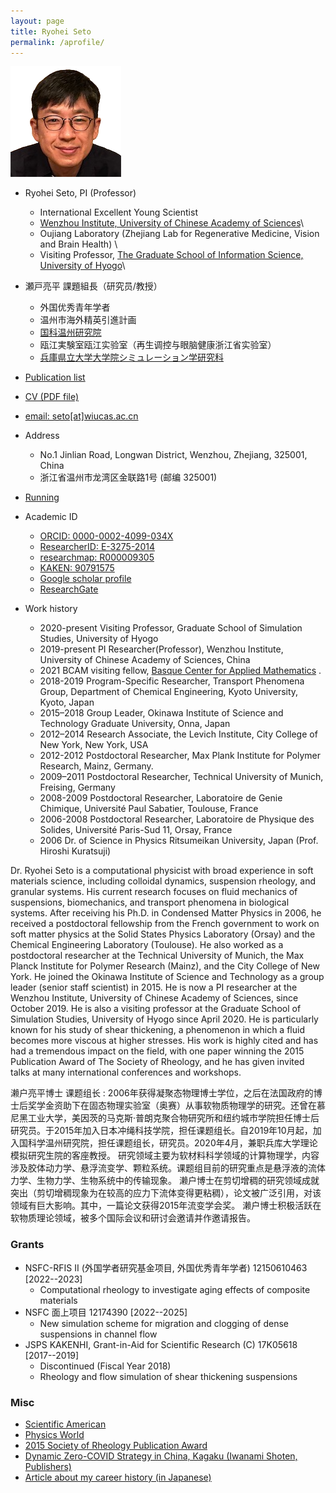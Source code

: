```yaml
---
layout: page
title: Ryohei Seto
permalink: /aprofile/
---
```


![Ryohei Seto](/assets/img/Seto2.png)

- Ryohei Seto, PI (Professor) 
  - International Excellent Young Scientist  
  - [Wenzhou Institute, University of Chinese Academy of Sciences](http://english.wiucas.ac.cn)\\
  - Oujiang Laboratory (Zhejiang Lab for Regenerative Medicine, Vision and Brain Health) \\
  - Visiting Professor, [The Graduate School of Information Science, University of Hyogo](http://www.simulation-studies.org)\\

- 瀬戸亮平 課題組長（研究员/教授）
  - 外国优秀青年学者 
  - 温州市海外精英引進計画 
  - [国科温州研究院](http://www.wiucas.ac.cn)
  - 瓯江実験室瓯江实验室（再生调控与眼脑健康浙江省实验室）
  -  [兵庫県立大学大学院シミュレーション学研究科](http://www.simulation-studies.org)
- [Publication list](4publications.md)
- [CV (PDF file)](https://ryseto.github.io/assets/pdf/CV_Seto.pdf)
- [email: seto[at]wiucas.ac.cn](mailto:seto@wiucas.ac.cn)
- Address 
  - No.1 Jinlian Road, Longwan District, Wenzhou, Zhejiang, 325001, China
  - 浙江省温州市龙湾区金联路1号 (邮编 325001)
- [Running](8running.md)
- Academic ID
  - [ORCID: 0000-0002-4099-034X](http://orcid.org/0000-0002-4099-034X)
  - [ResearcherID: E-3275-2014](http://www.researcherid.com/rid/E-3275-2014)
  - [researchmap: R000009305](https://researchmap.jp/ryseto)
  - [KAKEN: 90791575](https://nrid.nii.ac.jp/nrid/1000090791575/)
  - [Google scholar profile](https://scholar.google.co.jp/citations?hl=ja&user=0V-BankAAAAJ)
  - [ResearchGate](https://www.researchgate.net/profile/Ryohei_Seto)
- Work history
  - 2020-present Visiting Professor, Graduate School of Simulation Studies, University of Hyogo
  - 2019-present PI Researcher(Professor), Wenzhou Institute, University of Chinese Academy of Sciences, China
  - 2021 BCAM visiting fellow, [Basque Center for Applied Mathematics](http://www.bcamath.org/en/research/lines/CFDMS) .
  - 2018-2019 Program-Specific Researcher, Transport Phenomena Group, Department of Chemical Engineering, Kyoto University, Kyoto, Japan
  - 2015–2018 Group Leader, Okinawa Institute of Science and Technology Graduate University,
Onna, Japan
  - 2012–2014 Research Associate, the Levich Institute, City College of New York, New York, USA
  - 2012-2012 Postdoctoral Researcher, Max Plank Institute for Polymer Research, Mainz, Germany.  
  - 2009–2011 Postdoctoral Researcher, Technical University of Munich, Freising, Germany
  - 2008-2009 Postdoctoral Researcher, Laboratoire de Genie Chimique, Université Paul Sabatier, Toulouse, France
  - 2006-2008 Postdoctoral Researcher, Laboratoire de Physique des Solides, Université Paris-Sud 11,
Orsay, France
  - 2006      Dr. of Science in Physics  Ritsumeikan University, Japan (Prof. Hiroshi Kuratsuji)

Dr. Ryohei Seto is a computational physicist with broad experience in soft materials science, including colloidal dynamics, suspension rheology, and granular systems. His current research focuses on fluid mechanics of suspensions, biomechanics, and transport phenomena in biological systems. After receiving his Ph.D. in Condensed Matter Physics in 2006, he received a postdoctoral fellowship from the French government to work on soft matter physics at the Solid States Physics Laboratory (Orsay) and the Chemical Engineering Laboratory (Toulouse). He also worked as a postdoctoral researcher at the Technical University of Munich, the Max Planck Institute for Polymer Research (Mainz), and the City College of New York. He joined the Okinawa Institute of Science and Technology as a group leader (senior staff scientist) in 2015. He is now a PI researcher at the Wenzhou Institute, University of Chinese Academy of Sciences, since October 2019. He is also a visiting professor at the Graduate School of Simulation Studies, University of Hyogo since April 2020. He is particularly known for his study of shear thickening, a phenomenon in which a fluid becomes more viscous at higher stresses. His work is highly cited and has had a tremendous impact on the field, with one paper winning the 2015 Publication Award of The Society of Rheology, and he has given invited talks at many international conferences and workshops.

濑户亮平博士 课题组长 : 
2006年获得凝聚态物理博士学位，之后在法国政府的博士后奖学金资助下在固态物理实验室（奥赛）从事软物质物理学的研究。还曾在慕尼黑工业大学，美因茨的马克斯·普朗克聚合物研究所和纽约城市学院担任博士后研究员。于2015年加入日本冲绳科技学院，担任课题组长。自2019年10月起，加入国科学温州研究院，担任课题组长，研究员。2020年4月，兼职兵库大学理论模拟研究生院的客座教授。
研究领域主要为软材料科学领域的计算物理学，内容涉及胶体动力学、悬浮流变学、颗粒系统。课题组目前的研究重点是悬浮液的流体力学、生物力学、生物系统中的传输现象。
濑户博士在剪切增稠的研究领域成就突出（剪切增稠现象为在较高的应力下流体变得更粘稠），论文被广泛引用，对该领域有巨大影响。其中，一篇论文获得2015年流变学会奖。
濑户博士积极活跃在软物质理论领域，被多个国际会议和研讨会邀请并作邀请报告。


### Grants

- NSFC-RFIS II (外国学者研究基金项目, 外国优秀青年学者) 12150610463 [2022--2023]
  - Computational rheology to investigate aging effects of composite materials
- NSFC 面上项目 12174390 [2022--2025] 
  - New simulation scheme for migration and clogging of dense suspensions in channel flow
- JSPS KAKENHI, Grant-in-Aid for Scientific Research (C) 17K05618 [2017--2019]
  - Discontinued (Fiscal Year 2018)
  - Rheology and flow simulation of shear thickening suspensions

### Misc
- [Scientific American](https://www.scientificamerican.com/article/friction-makes-cornstarch-and-water-into-bizarre-oobleck/)
- [Physics World](http://physicsworld.com/cws/article/news/2013/nov/25/model-explains-why-liquid-suspensions-suddenly-turn-solid)
- [2015 Society of Rheology Publication Award](http://www-levich.engr.ccny.cuny.edu/sor2015.htm)
- [Dynamic Zero-COVID Strategy in China, Kagaku (Iwanami Shoten, Publishers)](/assets/pdf/Kagaku_202201_Seto_etal.pdf)
- [Article about my career history (in Japanese)](https://www.jstage.jst.go.jp/article/mssj/24/1/24_77/_article/-char/ja/)


